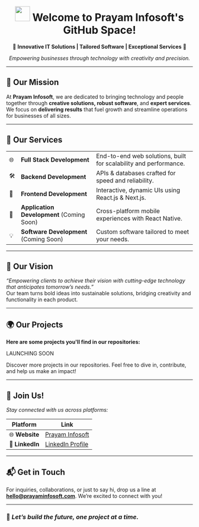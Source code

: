 <div align="center">

# <img src="https://media.giphy.com/media/hvRJCLFzcasrR4ia7z/giphy.gif" width="40px" height="40px"> **Welcome to Prayam Infosoft's GitHub Space!**

</div>

<div align="center">

🚀 **Innovative IT Solutions | Tailored Software | Exceptional Services** 🚀

*Empowering businesses through technology with creativity and precision.*

</div>

---

## 🌟 **Our Mission**

At **Prayam Infosoft**, we are dedicated to bringing technology and people together through **creative solutions, robust software**, and **expert services**.  
We focus on **delivering results** that fuel growth and streamline operations for businesses of all sizes.

---

## 💼 **Our Services**

<table>
  <tr>
    <td>🌐</td>
    <td><strong>Full Stack Development</strong></td>
    <td>End-to-end web solutions, built for scalability and performance.</td>
  </tr>
  <tr>
    <td>🛠️</td>
    <td><strong>Backend Development</strong></td>
    <td>APIs & databases crafted for speed and reliability.</td>
  </tr>
  <tr>
    <td>🎨</td>
    <td><strong>Frontend Development</strong></td>
    <td>Interactive, dynamic UIs using React.js & Next.js.</td>
  </tr>
  <tr>
    <td>📱</td>
    <td><strong>Application Development</strong> (Coming Soon)</td>
    <td>Cross-platform mobile experiences with React Native.</td>
  </tr>
  <tr>
    <td>💡</td>
    <td><strong>Software Development</strong> (Coming Soon)</td>
    <td>Custom software tailored to meet your needs.</td>
  </tr>
</table>

---

## 🧩 **Our Vision**

*“Empowering clients to achieve their vision with cutting-edge technology that anticipates tomorrow’s needs.”*  
Our team turns bold ideas into sustainable solutions, bridging creativity and functionality in each product.

---

## 🌍 **Our Projects**

**Here are some projects you'll find in our repositories:**

LAUNCHING SOON

Discover more projects in our repositories. Feel free to dive in, contribute, and help us make an impact!

---

## 🤝 **Join Us!**

*Stay connected with us across platforms:*

| Platform       | Link                            |
|----------------|---------------------------------|
| 🌐 **Website** | [Prayam Infosoft](www.prayaminfosoft.com)            |
| 💼 **LinkedIn**| [LinkedIn Profile](www.linkedin.com/company/prayam-infosoft)           |

---

## 📬 **Get in Touch**

For inquiries, collaborations, or just to say hi, drop us a line at **hello@prayaminfosoft.com**. We’re excited to connect with you!

---

### 🌟 *Let’s build the future, one project at a time.*
